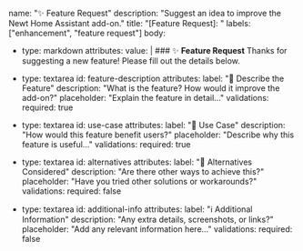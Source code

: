 name: "✨ Feature Request"
description: "Suggest an idea to improve the Newt Home Assistant add-on."
title: "[Feature Request]: <Brief Description>"
labels: ["enhancement", "feature request"]
body:
  - type: markdown
    attributes:
      value: |
        ### ✨ **Feature Request**
        Thanks for suggesting a new feature! Please fill out the details below.

  - type: textarea
    id: feature-description
    attributes:
      label: "🔹 Describe the Feature"
      description: "What is the feature? How would it improve the add-on?"
      placeholder: "Explain the feature in detail..."
    validations:
      required: true

  - type: textarea
    id: use-case
    attributes:
      label: "🎯 Use Case"
      description: "How would this feature benefit users?"
      placeholder: "Describe why this feature is useful..."
    validations:
      required: true

  - type: textarea
    id: alternatives
    attributes:
      label: "🔄 Alternatives Considered"
      description: "Are there other ways to achieve this?"
      placeholder: "Have you tried other solutions or workarounds?"
    validations:
      required: false

  - type: textarea
    id: additional-info
    attributes:
      label: "ℹ️ Additional Information"
      description: "Any extra details, screenshots, or links?"
      placeholder: "Add any relevant information here..."
    validations:
      required: false
